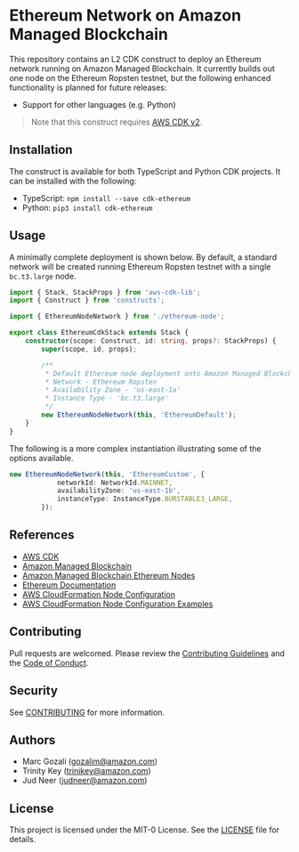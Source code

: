 
<!-- TODO: FINALIZE README BEFORE JUD REVIEW-->
<!-- TODO: CREATE SEPARATE READMES FOR CLASSES-->
# Ethereum Network on Amazon Managed Blockchain

This repository contains an L2 CDK construct to deploy an Ethereum 
network running on Amazon Managed Blockchain. It currently builds
out one node on the Ethereum Ropsten testnet, but the following enhanced functionality
is planned for future releases:

*  Support for other languages (e.g. Python)

> Note that this construct requires [AWS CDK v2](https://docs.aws.amazon.com/cdk/v2/guide/getting_started.html#getting_started_install).

## Installation

The construct is available for both TypeScript and Python CDK projects.
It can be installed with the following:

<!-- TODO: COME BACK TO CHANGE NAME -->
*  TypeScript: `npm install --save cdk-ethereum`
*  Python: `pip3 install cdk-ethereum`




## Usage

A minimally complete deployment is shown below. By default, a standard network
will be created running Ethereum Ropsten testnet with a single `bc.t3.large` node.

```typescript
import { Stack, StackProps } from 'aws-cdk-lib';
import { Construct } from 'constructs';

import { EthereumNodeNetwork } from './ethereum-node';

export class EthereumCdkStack extends Stack {
    constructor(scope: Construct, id: string, props?: StackProps) {
        super(scope, id, props);

        /**
         * Default Ethereum node deployment onto Amazon Managed Blockchain
         * Network - Ethereum Ropsten
         * Availability Zone - 'us-east-1a'
         * Instance Type - 'bc.t3.large'
         */
        new EthereumNodeNetwork(this, 'EthereumDefault');
    }
}

```

The following is a more complex instantiation illustrating some of the options available.

```typescript
new EthereumNodeNetwork(this, 'EthereumCustom', {
            networkId: NetworkId.MAINNET,
            availabilityZone: 'us-east-1b',
            instanceType: InstanceType.BURSTABLE3_LARGE,
        });
```

<!-- See the [API Documentation](API.md) for details on all available input and output parameters. -->


## References

*  [AWS CDK](https://docs.aws.amazon.com/cdk/v2/guide/home.html)
*  [Amazon Managed Blockchain](https://aws.amazon.com/managed-blockchain/)
*  [Amazon Managed Blockchain Ethereum Nodes](https://docs.aws.amazon.com/managed-blockchain/latest/ethereum-dev/ethereum-nodes.html)
*  [Ethereum Documentation](https://ethereum.org/en/developers/docs/)
*  [AWS CloudFormation Node Configuration](https://docs.aws.amazon.com/AWSCloudFormation/latest/UserGuide/aws-properties-managedblockchain-node-nodeconfiguration.html)
*  [AWS CloudFormation Node Configuration Examples](https://docs.aws.amazon.com/AWSCloudFormation/latest/UserGuide/aws-resource-managedblockchain-node.html#aws-resource-managedblockchain-node--examples)


## Contributing

Pull requests are welcomed. Please review the [Contributing Guidelines](CONTRIBUTING.md)
and the [Code of Conduct](CODE_OF_CONDUCT.md).


## Security

See [CONTRIBUTING](CONTRIBUTING.md#security-issue-notifications) for more information.


## Authors

*  Marc Gozali (gozalim@amazon.com)
*  Trinity Key (trinikey@amazon.com)
*  Jud Neer (judneer@amazon.com)
<!-- Special Shoutout to Roger Ramesh (rameroge@) and Evan Harrington (evharrin@)  -->


<!-- TODO: FIX -->
## License
This project is licensed under the MIT-0 License. See the [LICENSE](LICENSE) file for details.
